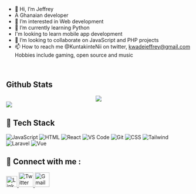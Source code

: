- 👋 Hi, I’m Jeffrey
- A Ghanaian developer
- 👀 I’m interested in Web development
- 🌱 I’m currently learning Python
- I'm looking to learn mobile app development
- 💞️ I’m looking to collaborate on JavaScript and PHP projects
- 📫 How to reach me @KuntakinteNii on twitter, kwadejeffrey@gmail.com
Hobbies include gaming, open source and music
<br/>  


## Github Stats  
<div align="center"><img src="https://github-readme-stats.vercel.app/api/top-langs/?username=RebelNii&hide_border=true&layout=compact" align="center" /></div>  

<img src="https://github-readme-stats.vercel.app/api?username=RebelNii&show_icons=true&count_private=true&hide_border=true" align="left" /> 

<br/>

## 💼 Tech Stack

![JavaScript](https://img.shields.io/badge/-javascript-F7DF1E?&style=for-the-badge&logo=javascript&logoColor=black) ![HTML](https://img.shields.io/badge/HTML5-E34F26?style=for-the-badge&logo=html5&logoColor=white) ![React](https://img.shields.io/badge/-ReactJS-grey?&style=for-the-badge&logo=react&logoColor=61DAFB)
![VS Code](https://img.shields.io/badge/-VSCode-007ACC?&style=for-the-badge&logo=visual-studio-code&logoColor=white) ![Git](https://img.shields.io/badge/-Git-F05032?&style=for-the-badge&logo=git&logoColor=white)
![CSS](https://img.shields.io/badge/-css3-1572B6?&style=for-the-badge&logo=css3&logoColor=white) ![Tailwind](https://img.shields.io/badge/Tailwind-38B2AC?style=for-the-badge&logo=tailwind-css&logoColor=white) ![Laravel](https://img.shields.io/badge/-laravel-E34F26?style=for-the-badge&logo=laravel&logoColor=red) 
![Vue](https://img.shields.io/badge/-VueJS-green?&style=for-the-badge&logo=vue&logoColor=61DAFB)

## 💬 Connect with me : 

<a href="https://www.linkedin.com/in/jeffrey-kwade-7395b8237/">
  <img src="https://cdn.worldvectorlogo.com/logos/linkedin-icon-2.svg" title="Linkedin" alt="Linkedin Account" width="30"/>
</a>
<a href="https://twitter.com/KuntakinteNii">
  <img src="https://cdn.worldvectorlogo.com/logos/twitter-6.svg" title="Twitter" alt="Twitter Account" width="40"/>
</a>
<a href="mailto:kwadejeffrey@gmail.com">
  <img src="https://cdn.worldvectorlogo.com/logos/gmail-icon-2.svg" title="Gmail" alt="Gmail Account" width="40"/>
</a>

<!---
RebelNii/RebelNii is a ✨ special ✨ repository because its `README.md` (this file) appears on your GitHub profile.
You can click the Preview link to take a look at your changes.
--->

